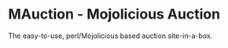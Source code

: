 MAuction - Mojolicious Auction
==============================

The easy-to-use, perl/Mojolicious based auction site-in-a-box.


